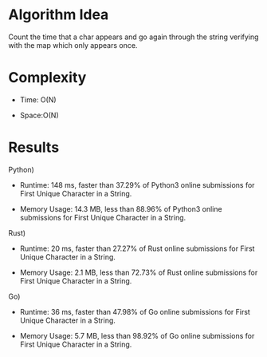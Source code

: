 # Algorithm Idea

Count the time that a char appears and go again through the string verifying with the map which only appears once.

# Complexity

- Time: O(N)

- Space:O(N)

# Results

Python)

- Runtime: 148 ms, faster than 37.29% of Python3 online submissions for First Unique Character in a String.

- Memory Usage: 14.3 MB, less than 88.96% of Python3 online submissions for First Unique Character in a String.

Rust)

- Runtime: 20 ms, faster than 27.27% of Rust online submissions for First Unique Character in a String.

- Memory Usage: 2.1 MB, less than 72.73% of Rust online submissions for First Unique Character in a String.

Go)

- Runtime: 36 ms, faster than 47.98% of Go online submissions for First Unique Character in a String.

- Memory Usage: 5.7 MB, less than 98.92% of Go online submissions for First Unique Character in a String.
